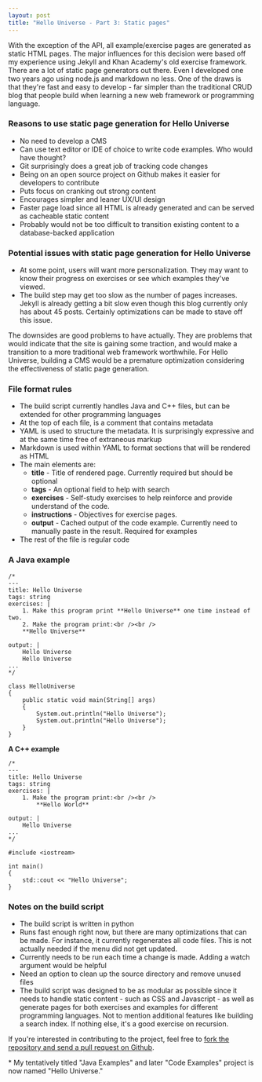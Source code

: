 ```yaml
---
layout: post
title: "Hello Universe - Part 3: Static pages"
---
```


With the exception of the API, all example/exercise pages are generated as static HTML pages. The major influences for this decision were based off my experience using Jekyll and Khan Academy's old exercise framework. There are a lot of static page generators out there. Even I developed one two years ago using node.js and markdown no less. One of the draws is that they're fast and easy to develop - far simpler than the traditional CRUD blog that people build when learning a new web framework or programming language.

### Reasons to use static page generation for Hello Universe

- No need to develop a CMS
- Can use text editor or IDE of choice to write code examples. Who would have thought?
- Git surprisingly does a great job of tracking code changes
- Being on an open source project on Github makes it easier for developers to contribute
- Puts focus on cranking out strong content
- Encourages simpler and leaner UX/UI design
- Faster page load since all HTML is already generated and can be served as cacheable static content
- Probably would not be too difficult to transition existing content to a database-backed application

### Potential issues with static page generation for Hello Universe

- At some point, users will want more personalization. They may want to know their progress on exercises or see which examples they've viewed.
- The build step may get too slow as the number of pages increases. Jekyll is already getting a bit slow even though this blog currently only has about 45 posts. Certainly optimizations can be made to stave off this issue.

The downsides are good problems to have actually. They are problems that would indicate that the site is gaining some traction, and would make a transition to a more traditional web framework worthwhile. For Hello Universe, building a CMS would be a premature optimization considering the effectiveness of static page generation.

### File format rules

- The build script currently handles Java and C++ files, but can be extended for other programming languages
- At the top of each file, is a comment that contains metadata
- YAML is used to structure the metadata. It is surprisingly expressive and at the same time free of extraneous markup
- Markdown is used within YAML to format sections that will be rendered as HTML
- The main elements are:
  - **title** - Title of rendered page. Currently required but should be optional
  - **tags** - An optional field to help with search
  - **exercises** - Self-study exercises to help reinforce and provide understand of the code.
  - **instructions** - Objectives for exercise pages.
  - **output** - Cached output of the code example. Currently need to manually paste in the result. Required for examples
- The rest of the file is regular code

### A Java example

```
/*
---
title: Hello Universe
tags: string
exercises: |
    1. Make this program print **Hello Universe** one time instead of two.
    2. Make the program print:<br /><br />
    **Hello Universe**

output: |
    Hello Universe
    Hello Universe
...
*/

class HelloUniverse
{
    public static void main(String[] args)
    {
        System.out.println("Hello Universe");
        System.out.println("Hello Universe");
    }
}
```

**A C++ example**

```
/*
---
title: Hello Universe
tags: string
exercises: |
    1. Make the program print:<br /><br />
        **Hello World**

output: |
    Hello Universe
...
*/

#include <iostream>

int main()
{
    std::cout << "Hello Universe";
}
```

### Notes on the build script

- The build script is written in python
- Runs fast enough right now, but there are many optimizations that can be made. For instance, it currently regenerates all code files. This is not actually needed if the menu did not get updated.
- Currently needs to be run each time a change is made. Adding a watch argument would be helpful
- Need an option to clean up the source directory and remove unused files
- The build script was designed to be as modular as possible since it needs to handle static content - such as CSS and Javascript - as well as generate pages for both exercises and examples for different programming languages. Not to mention additional features like building a search index. If nothing else, it's a good exercise on recursion.

If you're interested in contributing to the project, feel free to [fork the repository and send a pull request on Github](https://github.com/richard-to/code-examples/).

\* My tentatively titled "Java Examples" and later "Code Examples" project is now named "Hello Universe."

